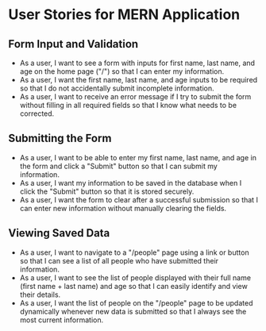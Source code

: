 # User Stories for MERN Application

## Form Input and Validation

- As a user, I want to see a form with inputs for first name, last name, and age on the home page ("/") so that I can enter my information.
- As a user, I want the first name, last name, and age inputs to be required so that I do not accidentally submit incomplete information.
- As a user, I want to receive an error message if I try to submit the form without filling in all required fields so that I know what needs to be corrected.

## Submitting the Form

- As a user, I want to be able to enter my first name, last name, and age in the form and click a "Submit" button so that I can submit my information.
- As a user, I want my information to be saved in the database when I click the "Submit" button so that it is stored securely.
- As a user, I want the form to clear after a successful submission so that I can enter new information without manually clearing the fields.

## Viewing Saved Data

- As a user, I want to navigate to a "/people" page using a link or button so that I can see a list of all people who have submitted their information.
- As a user, I want to see the list of people displayed with their full name (first name + last name) and age so that I can easily identify and view their details.
- As a user, I want the list of people on the "/people" page to be updated dynamically whenever new data is submitted so that I always see the most current information.
